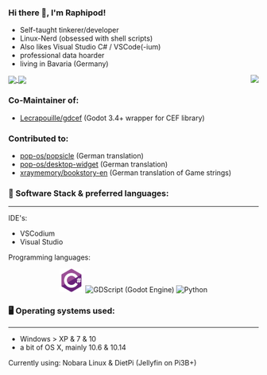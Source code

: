 ### Hi there 👋, I'm Raphipod!

+ Self-taught tinkerer/developer
+ Linux-Nerd (obsessed with shell scripts)
+ Also likes Visual Studio C# / VSCode(-ium)
+ professional data hoarder
+ living in Bavaria (Germany)

<img align="right" src="https://media.tenor.com/images/ccb959edb41a02737755b2209ef7d97a/tenor.gif"/>

<a href="https://github.com/raphipod">
  <img align="center" src="https://github-readme-stats.vercel.app/api?username=raphipod&count_private=true&show_icons=true&theme=onedark&hide_border=true&bg_color=000000&text_color=ffffff&title_color=595E5D" />
</a>
<a href="https://github.com/raphipod">
  <img align="center" src="https://github-readme-stats.vercel.app/api/top-langs/?username=raphipod&layout=compact&langs_count=8&theme=onedark&hide_border=true&bg_color=000000&text_color=ffffff&title_color=595E5D" />
</a>

### Co-Maintainer of:
- [Lecrapouille/gdcef](https://github.com/Lecrapouille/gdcef) (Godot 3.4+ wrapper for CEF library)

### Contributed to:

- [pop-os/popsicle](https://github.com/pop-os/popsicle) (German translation)
- [pop-os/desktop-widget](https://github.com/pop-os/desktop-widget) (German translation)
- [xraymemory/bookstory-en](https://github.com/xraymemory/bookstory-en) (German translation of Game strings)

### 🧰  Software Stack & preferred languages:
_________________________________________
IDE's:

- VSCodium
- Visual Studio

Programming languages:

<p align="center">
  <img src="https://raw.githubusercontent.com/devicons/devicon/master/icons/csharp/csharp-original.svg" width="48" title="C#">
  <img src="https://godotengine.org/themes/godotengine/assets/press/icon_monochrome_dark.png" width="48" title="GDScript (Godot Engine)">
  <img src="https://1000marken.net/wp-content/uploads/2021/01/Python-emblem.svg" width="48" title="Python">
</p> 

### 🖥️ Operating systems used:
_________________________________________
- Windows > XP & 7 & 10
- a bit of OS X, mainly 10.6 & 10.14

Currently using: Nobara Linux & DietPi (Jellyfin on Pi3B+)
